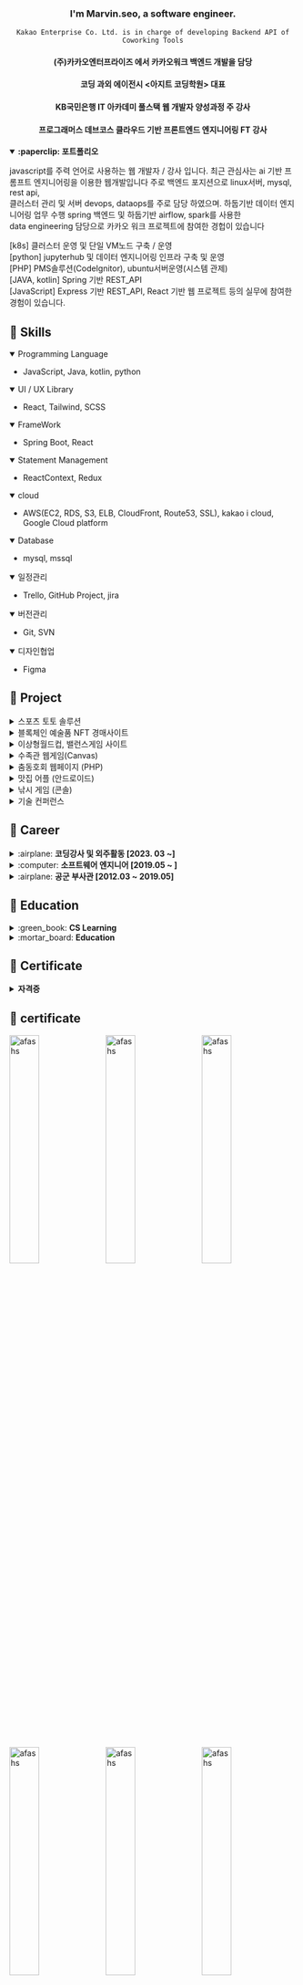 

<div align=center>
	
### I'm Marvin.seo, a software engineer.
	Kakao Enterprise Co. Ltd. is in charge of developing Backend API of Coworking Tools

#### (주)카카오엔터프라이즈 에서 카카오워크 백엔드 개발을 담당

#### 코딩 과외 에이전시 <아지트 코딩학원> 대표

#### KB국민은행 IT 아카데미 풀스택 웹 개발자 양성과정 주 강사

#### 프로그래머스 데브코스 클라우드 기반 프론트엔드 엔지니어링 FT 강사

</div>
<details open>
  <summary><b>:paperclip: 포트폴리오</b></summary>
  
  javascript를 주력 언어로 사용하는 웹 개발자 / 강사 입니다.
  최근 관심사는 ai 기반 프롬프트 엔지니어링을 이용한 웹개발입니다
  주로 백엔드 포지션으로 linux서버, mysql, rest api,  
  클러스터 관리 및 서버 devops, dataops를 주로 담당 하였으며. 
  하둡기반 데이터 엔지니어링 업무 수행
  spring 백엔드 및 하둡기반 airflow, spark를 사용한  
  data engineering 담당으로 카카오 워크 프로젝트에 참여한 경헙이 있습니다  

  [k8s] 클러스터 운영 및 단일 VM노드 구축 / 운영  
  [python] jupyterhub 및 데이터 엔지니어링 인프라 구축 및 운영  
  [PHP] PMS솔루션(CodeIgnitor), ubuntu서버운영(시스템 관제)  
  [JAVA, kotlin] Spring 기반 REST_API  
  [JavaScript] Express 기반 REST_API, React 기반 웹 프로젝트 등의 실무에 참여한 경험이 있습니다.

  
<div>

## :rocket: Skills

</div>

<details open>
  <summary>Programming Language</summary>
  <ul>
    <li>JavaScript, Java, kotlin, python </li>
  </ul>

</details>
<details open>
  <summary>UI / UX Library</summary>
  <ul>
    <li>React, Tailwind, SCSS</li>
  </ul>
</details>
<details open>
  <summary>FrameWork</summary>
  <ul>
    <li>Spring Boot, React</li>
  </ul>
</details>
<details open>
  <summary>Statement Management</summary>
  <ul>
    <li>ReactContext, Redux</li>
  </ul>
</details>
<details open>
  <summary>cloud</summary>
  <ul>
    <li>AWS(EC2, RDS, S3, ELB, CloudFront, Route53, SSL), kakao i cloud, Google Cloud platform</li>
  </ul>
</details>
<details open>
  <summary>Database</summary>
  <ul> 
    <li>mysql, mssql</li>
  </ul>
</details>
<details open>
  <summary>일정관리</summary>
  <ul>
    <li>Trello, GitHub Project, jira</li>
  </ul>
</details>
<details open>
  <summary>버전관리</summary>
  <ul>
    <li>Git, SVN</li>
  </ul>
</details>
<details open>
  <summary>디자인협업</summary>
  <ul>
    <li>Figma</li>
  </ul>
</details>

<div>

## :mag_right: Project

</div>


<details>
  <summary>스포츠 토토 솔루션</summary>
  <ul>
    <li>대용량 스포츠데이터 사용, node기반 배팅, 정산 및 어드민, 클라이언트 풀스택 개발</li>
    <li>인원: 개인</li>  
    <li>포지션: 풀스택 / 팀장</li>  
    <li>플랫폼 : Web</li>
    <li>사용언어 : JavaScript</li>
    <li>React, Express, Mariadb, Redis, 웹소켓, RabbitMq 등을 사용하여 보안 및 실시간 최적화 대응 가능</li>

![2024-02-22 15 57 58](https://github.com/afashs/portfolio/assets/56165665/98cd12b2-7d18-4526-ba28-82c93e2bb9d7)

![2024-02-22 15 58 11](https://github.com/afashs/portfolio/assets/56165665/6cbb0ba1-22e3-406c-945f-890a18efd00c)


  </ul>
</details>

<details>
  <summary>블록체인 예술품 NFT 경매사이트</summary>
  <ul>
    <li>경매 및 NFT거래 FOMO사이트를 시뮬레이션 한 사이트 입니다.</li>
    <li>인원: 4명</li>  
    <li>포지션: 백엔드 / 팀장</li>  
    <li>플랫폼 : Web</li>
    <li>사용언어 : JavaScript</li>
    <li>[프로젝트 소개](https://github.com/afashs/exit-client)</li>
    <li>[영상설명](https://youtu.be/uBEj5ZkDewI)</li>
    
![2021-04-28 09 54 40](https://user-images.githubusercontent.com/56165665/116330128-d19e9300-a807-11eb-9ece-229c7bf7e948.png)

  </ul>
</details>
<details>
  <summary>이상형월드컵, 밸런스게임 사이트</summary>
  <ul>
    <li>Tinder게임을 접목한 반응형 웹게임 사이트입니다</li>
    <li>인원 : 4명</li>
    <li>포지션 : 프론트엔드 / 팀장</li>
    <li>플랫폼 : Web</li>
    <li>사용언어 : JavaScript</li>
    <li>[프로젝트 소개](https://github.com/afashs/ur-client)</li>
    <li>[영상설명](https://youtu.be/9JElFQuS2cE)</li>
    
![1](https://user-images.githubusercontent.com/56165665/116329896-41f8e480-a807-11eb-8aaa-eb641da4f4c8.gif)
    
  </ul>
</details>
<details >
  <summary>수족관 웹게임(Canvas)</summary>
  <ul>
    <li>Canvas 및 Class 를 이용한 OOP기반 자바스크립트 웹게임입니다.</li>
    <li>인원 : 개인</li>
    <li>포지션 : 풀스택</li>
    <li>플랫폼 : Web</li>    
    <li>사용언어 : JavaScript</li>
    <li>[프로젝트 소개](https://youtu.be/KDBOjpRjKec)</li>
    
![스크린샷, 2021-01-18 16-30-53](https://user-images.githubusercontent.com/56165665/116330304-2fcb7600-a808-11eb-971d-bc6505483bd0.png)


  </ul>
</details>
<details>
  <summary>춤동호회 웹페이지 (PHP)</summary>
  <ul>
    <li>춤동호회 연습실 일정관리와 회원커뮤니티를 위한 웹페이지입니다.</li>
    <li>인원 : 개인</li>
    <li>포지션 : 풀스택</li>
    <li>플랫폼 : Web</li>
    <li>사용언어 : PHP</li>
    <li>[프로젝트 소개](https://cafe.naver.com/teamnovaopen/1073)</li>
  </ul>
</details>
<details >
  <summary>맛집 어플 (안드로이드)</summary>
  <ul>
    <li>해시태그 기능을 도입한 맛집찾기 어플입니다.</li>
    <li>인원 : 개인</li>
    <li>포지션 : 풀스택</li>
    <li>플랫폼 : Mobile(Android)</li>
    <li>사용언어 : Java</li>
    <li>서버 및 푸시알람 : Firebase / FireStorage</li>
    <li>데이터set : 음식점, 업소정보 공공데이터 api</li>
    <li>[프로젝트 소개](https://cafe.naver.com/teamnovaopen/950)</li>
  </ul>
</details>
<details>
  <summary>낚시 게임 (콘솔)</summary>
  <ul>
    <li>인원 : 개인</li>
    <li>포지션 : 풀스택</li>
    <li>콘솔 텍스트 게임 RPG 입니다. 상속,멀티쓰레드 환경을 제어하는 것을 훈련하기 위해 구현하였습니다.</li>
    <li>플랫폼 : Console</li>
    <li>사용언어 : Java</li>
    <li>[프로젝트 소개](https://cafe.naver.com/teamnovaopen/838)</li>
  </ul>
</details>

<details>
  <summary>기술 컨퍼런스</summary>
  <ul>
    <li>인원 : 개인</li>
    <li>포지션 : 프론트엔드</li>
    <li>상태관리 발표 : 개인 개발프로세스 및 용어선택 확인가능</li>
    <li>[Redux 없어도 상태관리 되던데?](https://youtu.be/vqvH-wjDaB0)</li>
  </ul>
</details>



<div>

## :dolphin: Career

</div>

<details >
  <summary>:airplane: <b>코딩강사 및 외주활동 [2023. 03 ~]</b></summary>
<ul>
    <li>소프트웨어 엔지니어 + 프리랜서 병행</li>
  </ul>
</details>
<details>
  <summary>:computer: <b>소프트웨어 엔지니어 [2019.05 ~ ]</b></summary>
<ul>
    <li>코딩강사 및 외주활동 [2023. 03 ~]</li>
  </ul>
  <ul>
    <code>코딩 과외학원 아지트 대표</code> [2023.04 ~ 2024.02]
  </ul>
  <ul>
    <code>(주)카카오엔터프라이즈</code> [2022.01 ~ 2023.02]
    <li>kotlin, spring boot 백엔드 / react 프론트 / python 기반 ai인프라 / 카카오클라우드 기반 devops 담당</li>
  </ul>
  <ul>
    <code>(주)엠티커뮤니케이션</code> [2021.07 ~ 2021. 12]
    <li>java 백엔드, react 프론트 담당</li>
    <li>2021.07 ~ 2021.12</li>
    <li>사용언어 : java, JavaScript</li>
    <li>플랫폼 : Spring, NodeJS </li>
    <li>요약 : 스마트 팩토리 프로젝트 진행 중</li>
    <li>포지션: react 프론트, java 백엔드</li>
  </ul>
  <ul>
    <code>(주)뭉치</code> [2021.05 ~ 2021.07]
    <li>리눅스 시스템 관제, mysql/maria 및 node api, 웹 프론트 담당</li>
    <li>2021.05~2020.07(2개월)</li>
    <li>사용언어 : PHP, java, JavaScript</li>
    <li>플랫폼 : Spring, CodeIgnitor </li>
    <li>요약 : node 백엔드 담당 서버개발 및 php 풀스택 개발, 우분투 서버관제를 담당했습니다</li>
    <li>포지션: php 풀스택, node 백엔드, java 프론트</li>
  </ul>
  <ul>
    <code>(주)에이에스티홀딩스</code> [2020.01 ~ 2020.06]
    <li>사내 PMS개발</li>
    <li>2020.02~2020.06(5개월)</li>
    <li>사용언어 : PHP</li>
    <li>플랫폼 : CodeIgnitor</li>
    <li>요약 : 외부업체 PMS비용 감소를 목적으로 사내 솔루션 개발에 참여하였습니다</li>
    <li>포지션: 게스트사이트, 게시판, 일정관리 및 이슈관리 툴 풀스택 개발</li>
  </ul>
  <ul>
    <code>외주</code> [2020.06 ~ 2020.09]
    <li>PHP 그누보드 사이트 코드수정 및 웹툰사이트, 구인구직사이트 개발</li>
  </ul>
  
</details>
<details >
  <summary>:airplane: <b>공군 부사관 [2012.03 ~ 2019.05]</b></summary>
  <ul>
    <li>공중감시 및 항공무기통제담당</li>
    <li>방공관제 체계를 사용한 공군 요격관제 업무</li>
    <li>UAV 드론에 대한 대공방어 및 방위환산시스템 개발 참여</li>
  </ul>
</details>

<div >

## :closed_book: Education

</div>

<details>
  <summary>:green_book: <b>CS Learning</b></summary>
  <ul>
    <li><a href="https://www.codestates.com/">코드스테이츠 소프트웨어 엔지니어링 과정 26기 수료 </a> [ 2020.09 ~ 2021.05 ] </li>
    <li><a href="https://namu.wiki/w/%EA%B3%B5%EA%B5%B0%ED%95%AD%EA%B3%B5%EA%B3%BC%ED%95%99%EA%B3%A0%EB%93%B1%ED%95%99%EA%B5%90">팀노바 5기 응용 1단계 중도포기 </a> [ 2019.05 ~ 2019.12 ]</li>
  </ul>
</details>

<details>
  <summary>:mortar_board: <b>Education</b></summary>
  <ul>
        <li><a href="https://www.hycu.ac.kr/user/maSnEx/goMain/30058/index.do">한양사이버대학교 응용소프트웨어공학과 </a> [ 2021 ~ 학 ] </li>
    <li><a href="https://namu.wiki/w/%EA%B3%B5%EA%B5%B0%ED%95%AD%EA%B3%B5%EA%B3%BC%ED%95%99%EA%B3%A0%EB%93%B1%ED%95%99%EA%B5%90">공군항공과학고등학교 41기 졸업 </a> [ 2009 ~ 2012 ]</li>

  </ul>
</details>



<div >

## :triangular_ruler: Certificate

</div>

<details>
  <summary><b>자격증</b></summary>
  <ul>
    <li>정보처리기사 [ 2021. 11 ]</li>
    <li>정보기기 운용 기능사 [ 2010. 05 ]</li>
    <li>운전면허 2종 자동 [ 2012. 04 ] </li>
  </ul>
</details>
	
</div>
</details>




<!--
## :open_file_folder: GitHub Activity

<div align=center>

<p>
	<img src="https://github-readme-stats.vercel.app/api?username=afashs&show_icons=true&locale=en&count_private=true&hide_border=true&bg_color=50,e96205,904e99&title_color=fff&text_color=fff&icon_color=f2f2f2" 
	     width="50%"  alt="afashs" />&nbsp;
		<img src="https://github-readme-stats.vercel.app/api/top-langs?username=afashs&show_icons=true&locale=en&layout=compact&count_private=true&&hide_border=true&bg_color=904e99&title_color=fff&text_color=fff&icon_color=f2f2f2&hide=jupyter%20notebook&langs_count=5"  width="42%" alt="afashs" />
</p>
	
</div>
-->
## :open_file_folder: certificate

<p>
	<img src="https://i.imgur.com/tUFBdLD.png" alt="afashs" width="32%"/>&nbsp;
	<img src="https://i.imgur.com/2sVm29e.jpg" alt="afashs" width="32%"/>&nbsp;
	<img src="https://i.imgur.com/bD3axUC.jpg" alt="afashs" width="32%"/>&nbsp;
	<img src="https://i.imgur.com/L4cvkri.jpg" alt="afashs" width="32%"/>&nbsp;
	<img src="https://i.imgur.com/kCOPJG6.png" alt="afashs" width="32%"/>&nbsp;
	<img src="https://i.imgur.com/GRRAKZO.png" alt="afashs" width="32%"/>&nbsp;
	<img src="https://i.imgur.com/gVqsAZQ.png" alt="afashs" width="32%"/>&nbsp;
	<img src="https://i.imgur.com/DpZWqG5.jpg" alt="afashs" width="32%"/>&nbsp;
	<img src="https://github.com/afashs/afashs/assets/56165665/cf67f572-790c-4b27-9361-d200d9e73602" alt="afashs" width="32%"/>&nbsp;
	<img src="https://github.com/afashs/afashs/assets/56165665/6576ad00-56a0-47c5-9a90-85baf11e8a37" alt="afashs" width="32%"/>&nbsp;
	<img src="https://github.com/afashs/afashs/assets/56165665/9d22a0d0-548c-4c3d-b4d4-a7496bdc1813" alt="afashs" width="32%"/>&nbsp;
 	<img src="https://github.com/afashs/afashs/assets/56165665/5081ce37-2abc-4638-b315-f24d06fb3714" alt="afashs" width="32%"/>&nbsp;
	<img src="https://drive.google.com/uc?id=1-SuW6NjRJKzVTcdsNgeFcpUwYpVRfPNP" alt="afashs" width="32%"/>&nbsp;
	<img src="https://drive.google.com/uc?id=1Sr8miTTBWDEBUKhwClpZnmim49TUI7yB" alt="afashs" width="32%"/>&nbsp;
	
</p>

